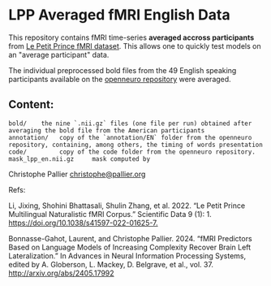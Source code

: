 LPP Averaged fMRI English Data
==============================


This repository contains fMRI time-series **averaged accross participants** from [Le Petit Prince fMRI dataset](https://doi.org/10.1038/s41597-022-01625-7.). This allows one to quickly test models on an "average participant" data. 

The individual preprocessed bold files from the 49 English speaking participants available on the [openneuro repository](https://openneuro.org/datasets/ds003643/versions/2.0.7) were averaged. 


## Content:

    bold/    the nine `.nii.gz` files (one file per run) obtained after averaging the bold file from the American participants
    annotation/   copy of the `annotation/EN` folder from the openneuro repository, containing, among others, the timing of words presentation
    code/         copy of the code folder from the openneuro repository.  
    mask_lpp_en.nii.gz     mask computed by 



Christophe Pallier  <christophe@pallier.org>

Refs:

Li, Jixing, Shohini Bhattasali, Shulin Zhang, et al. 2022. “Le Petit Prince Multilingual Naturalistic fMRI Corpus.” Scientific Data 9 (1): 1. <https://doi.org/10.1038/s41597-022-01625-7.>

Bonnasse-Gahot, Laurent, and Christophe Pallier. 2024. “fMRI Predictors Based on Language Models of Increasing Complexity Recover Brain Left Lateralization.” In Advances in Neural Information Processing Systems, edited by A. Globerson, L. Mackey, D. Belgrave, et al., vol. 37.  <http://arxiv.org/abs/2405.17992>

 

